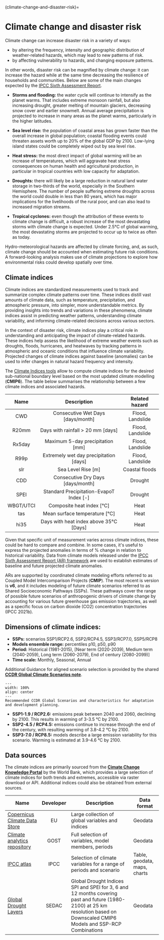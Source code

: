 (climate-change-and-disaster-risk)=
# Climate change and disaster risk
Climate change can increase disaster risk in a variety of ways:
- by altering the frequency, intensity and geographic distribution of weather-related hazards, which may lead to new patterns of risk.
- by affecting vulnerability to hazards, and changing exposure patterns.

In other words, disaster risk can be magnified by climate change: it can increase the hazard while at the same time decreasing the resilience of households and communities. Below are some of the main changes expected by the [IPCC Sixth Assessment Report](https://www.ipcc.ch/report/sixth-assessment-report-cycle/).

- **Storms and flooding:** the water cycle will continue to intensify as the planet warms. That includes extreme monsoon rainfall, but also increasing drought, greater melting of mountain glaciers, decreasing snow cover and earlier snowmelt. Annual average precipitation is projected to increase in many areas as the planet warms, particularly in the higher latitudes.

- **Sea level rise:** the population of coastal areas has grown faster than the overall increase in global population; coastal flooding events could threaten assets worth up to 20% of the global GDP by 2100. Low-lying island states could be completely wiped out by sea level rise.

- **Heat stress:** the most direct impact of global warming will be an increase of temperatures, which will aggravate heat stress consequences on human health and agricultural production, in particular in tropical countries with low capacity for adaptation.

- **Droughts:** there will likely be a large reduction in natural land water storage in two-thirds of the world, especially in the Southern Hemisphere. The number of people suffering extreme droughts across the world could double in less than 80 years, which has major implications for the livelihoods of the rural poor, and can also lead to increased migration streams.

- **Tropical cyclones:** even though the attribution of these events to climate change is difficult, a robust increase of the most devastating storms with climate change is expected. Under 2.5°C of global warming, the most devastating storms are projected to occur up to twice as often as today.

Hydro-meteorological hazards are affected by climate forcing, and, as such, climate change should be accounted when estimating future risk conditions. A forward-looking analysis makes use of climate projections to explore how environmental risks could develop spatially over time.

## Climate indices
Climate indices are standardized measurements used to track and summarize complex climate patterns over time. These indices distill vast amounts of climate data, such as temperature, precipitation, and atmospheric pressure, into simpler, more understandable metrics. By providing insights into trends and variations in these phenomena, climate indices assist in predicting weather patterns, understanding climate variability, and informing climate-related decisions across various sectors.

In the context of disaster risk, climate indices play a critical role in understanding and anticipating the impact of climate-related hazards. These indices help assess the likelihood of extreme weather events such as droughts, floods, hurricanes, and heatwaves by tracking patterns in atmospheric and oceanic conditions that influence climate variability. Projected changes of climate indices against  baseline (anomalies) can be used to infer changes in natural hazard frequency and intensity. 

The [Climate Indices tools](run_ci) allow to compute climate indices for the desired sub-national boundary level based on the most updated climate modelling (**CMIP6**).
The table below summarises the relationship between a few climate indices and associated hazards. 

|   Name   |                  Description                  |  Related hazard  |
|:--------:|:---------------------------------------------:|:----------------:|
| CWD      | Consecutive Wet Days [days/month]             | Flood, Landslide |
| R20mm    | Days with rainfall > 20 mm [days]             | Flood, Landslide |
| Rx5day   | Maximum 5-day precipitation [mm]              | Flood, Landslide |
| R99p     | Extremely wet day precipitation [days]  	   | Flood, Landslide |
| slr      | Sea Level Rise [m]                            | Coastal floods   |
| CDD      | Consecutive Dry Days [days/month]             |      Drought     |
| SPEI     | Standard Precipitation-EvapoT Index [-]       |      Drought     |
| WBGT/UTCI | Composite heat index [°C]                    |       Heat       |
| tas      | Mean surface temperature [°C]                 |       Heat       |
| hi35     | Days with heat index above 35°C [Days]        |       Heat       |

Given that specific unit of measurement varies across climate indices, these could be hard to compare and combine. In some cases, it's useful to express the projected anomalies in terms of % change in relation to historical variability.
Data from climate models released under the [IPCC Sixth Assessment Report (AR) framework](https://www.ipcc.ch/assessment-report/ar6/) are used to establish estimates of baseline and future projected climate anomalies.

ARs are supported by coordinated climate modeling efforts referred to as Coupled Model Intercomparison Projects (**CMIP**). The most recent is version is **v6**, and it includes 
modeling of future climate scenarios referred to as Shared Socioeconomic Pathways (SSPs). These pathways cover the range of possible future scenarios of anthropogenic drivers of climate change by accounting for various future greenhouse gas emission trajectories, as well as a specific focus on carbon dioxide (CO2) concentration trajectories (IPCC 2021b).

## Dimensions of climate indices:
   - **SSPs:** scenarios SSP1/RCP2.6, SSP2/RCP4.5, SSP3/RCP7.0, SSP5/RCP8
   - **Models ensemble range:** percentiles p10, p50, p90
   - **Period:** Historical (1981-2015), [Near term (2020-2039), Medium term (2040-2059), Long term (2060-2079), End of century (2080-2099)]
   - **Time scale:** Monthly, Seasonal, Annual 

Additional Guidance for aligned scenario selection is provided by the shared [**CCDR Global Climate Scenarios note**](https://github.com/GFDRR/CCDR-tools/blob/main/docs/CCDR_notes/CCDR%20Global%20Climate%20Scenarios.pdf).

```{figure} images/climate_scenarios.png
---
width: 100%
align: center
---
Recommended CCDR Global Scenarios and characteristics for adaptation and development planning.
```
- **SSP1-1.9 / RCP2.6:** emissions peak between 2040 and 2060, declining by 2100. This results in warming of 3-3.5 °C by 2100.
- **SSP2-4.5 / RCP4.5:** emissions continue to increase through the end of the century, with resulting warming of 3.8-4.2 °C by 2100.
- **SSP3-7.0 / RCP8.5:** models describe a large emission variability for this scenario. Warming is estimated at 3.9-4.6 °C by 2100.

## Data sources
The climate indices are primarily sourced from the [**Cimate Change Knowledge Portal**](https://climateknowledgeportal.worldbank.org) by the World Bank, which provides a large selection of climate indices for both trends and extremes, accessible via raster download or API.
Additional indices could also be obtained from external sources.

| **Name** | **Developer** | **Description** | **Data format** |
| --- |:---:|---|---|
| [Copernicus Climate Data Store](https://cds.climate.copernicus.eu) | EU | Large  collection of global variables and indices | Geodata |
| [Climate analytics repository](https://bennyistanto.github.io/gost-climate) | GOST | Full selection of variables, model members, periods | Geodata |
| [IPCC atlas](https://interactive-atlas.ipcc.ch/regional-information) | IPCC | Selection of climate variables for a range of periods and scenario | Table, geodata, maps, charts |
| [Global Drought Layers](https://www.ciesin.columbia.edu/data/globaldrought/) | SEDAC | Global Drought Indices SPI and SPEI for 3, 6 and 12 months covering past and future (1980-2100) at 25 km resolution based on Downscaled CMIP6 Models and SSP-RCP Combinations | Geodata | 
      

